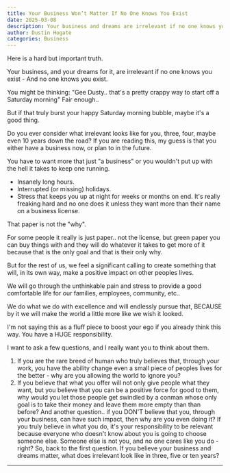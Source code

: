 ```yaml
---
title: Your Business Won’t Matter If No One Knows You Exist
date: 2025-03-08
description: Your business and dreams are irrelevant if no one knows you exist. What happens if you let yourself become irrelevant in the next 3, 5, or 10 years?
author: Dustin Hogate
categories: Business
---
```


Here is a hard but important truth.

Your business, and your dreams for it, are irrelevant if no one knows you exist - And no one knows you exist.

You might be thinking: "Gee Dusty.. that's a pretty crappy way to start off a Saturday morning"
Fair enough..

But if that truly burst your happy Saturday morning bubble, maybe it's a good thing.

Do you ever consider what irrelevant looks like for you, three, four, maybe even 10 years down the road?
If you are reading this, my guess is that you either have a business now, or plan to in the future.

You have to want more that just "a business" or you wouldn't put up with the hell it takes to keep one running.
- Insanely long hours.
- Interrupted (or missing) holidays.
- Stress that keeps you up at night for weeks or months on end.
It's really freaking hard and no one does it unless they want more than their name on a business license.

That paper is not the "why".

For some people it really is just paper.. not the license, but green paper you can buy things with and they will do whatever it takes to get more of it because that is the only goal and that is their only why.

But for the rest of us, we feel a significant calling to create something that will, in its own way, make a positive impact on other peoples lives.

We will go through the unthinkable pain and stress to provide a good comfortable life for our families, employees, community, etc..

We do what we do with excellence and will endlessly pursue that, BECAUSE by it we will make the world a little more like we wish it looked.

I'm not saying this as a fluff piece to boost your ego if you already think this way. You have a HUGE responsibility.

I want to ask a few questions, and I really want you to think about them.

1. If you are the rare breed of human who truly believes that, through your work, you have the ability change even a small piece of peoples lives for the better - why are you allowing the world to ignore you?
2. If you believe that what you offer will not only give people what they want, but you believe that you can be a positive force for good to them, why would you let those people get swindled by a conman whose only goal is to take their money and leave them more empty than than before?
And another question.. if you DON'T believe that you, through your business, can have such impact, then why are you even doing it?
If you truly believe in what you do, it's your responsibility to be relevant because everyone who doesn't know about you is going to choose someone else. Someone else is not you, and no one cares like you do - right?
So, back to the first question. If you believe your business and dreams matter, what does irrelevant look like in three, five or ten years?
---
